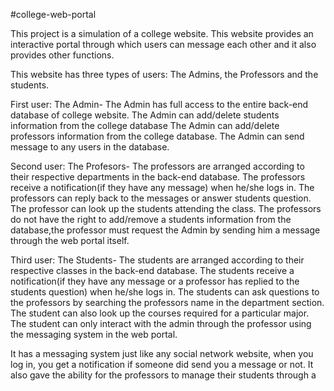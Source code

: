 #college-web-portal


This project is a simulation of a college website.
This website provides an interactive portal through which users can message each other and it also provides other functions.

This website has three types of users: The Admins, the Professors and the students.


First user: The Admin-
  The Admin has full access to the entire back-end database of college website.
  The Admin can add/delete students information from the college database
  The Admin can add/delete professors information from the college database.
  The Admin can send message to any users in the database.
  
  
  
Second user: The Profesors-
  The professors are arranged according to their respective departments in the back-end database.
  The professors receive a notification(if they have any message) when he/she logs in.
  The professors can reply back to the messages or answer students question.
  The professor can look up the students attending the class.
  The professors do not have the right to add/remove a students information from the database,the professor must request the Admin by sending him a message through the web portal itself.
  
  
Third user: The Students-
  The students are arranged according to their respective classes in the back-end database.
  The students receive a notification(if they have any message or a professor has replied to the students question) when he/she logs in.
  The students can ask questions to the professors by searching the professors name in the department section.
  The student can also look up the courses required for a particular major.
  The student can only interact with the admin through the professor using the messaging system in the web portal.
  
  
  
    

It has a messaging system just like any social network website, when you log in, you get a notification if someone did send you a message or not.
It also gave the ability for the professors to manage their students through a 
